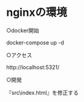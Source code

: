 # nginxの環境


○docker開始

docker-compose up -d


○アクセス

http://localhost:5321/


○開発

『src\index.html』を修正する
